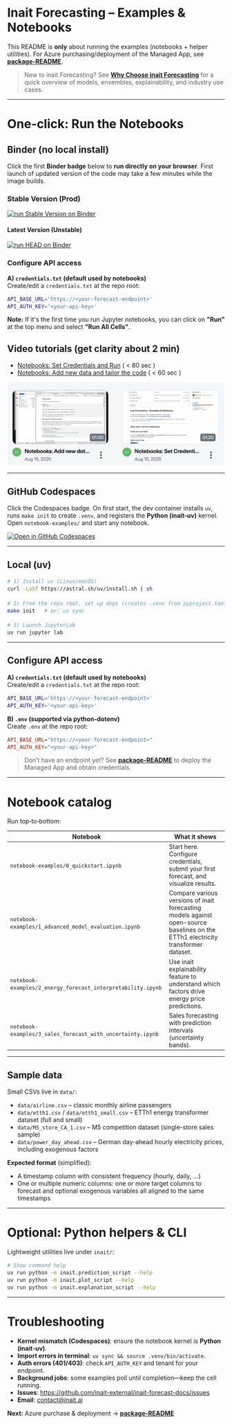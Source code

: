 
# Inait Forecasting – Examples & Notebooks

This README is **only** about running the examples (notebooks + helper utilities). For Azure purchasing/deployment of the Managed App, see **[package-README](./package-README.md)**.

> New to inait Forecasting? See **[Why Choose inait Forecasting](./package-README.md#why-choose-inait-forecasting)** for a quick overview of models, ensembles, explainability, and industry use cases.

---

# One‑click: Run the Notebooks

## Binder (no local install)
Click the first **Binder badge** below to **run directly on your browser**.
First launch of updated version of the code may take a few minutes while the image builds.

### Stable Version (Prod)

[![run Stable Version on Binder](https://mybinder.org/badge_logo.svg)](https://mybinder.org/v2/gh/inait-external/inait-forecast-docs/prod)

#### Latest Version (Unstable)

[![run HEAD on Binder](https://mybinder.org/badge_logo.svg)](https://mybinder.org/v2/gh/inait-external/inait-forecast-docs/HEAD)

### Configure API access

**A) `credentials.txt` (default used by notebooks)**  
Create/edit a `credentials.txt` at the repo root:
```bash
API_BASE_URL='https://<your-forecast-endpoint>'
API_AUTH_KEY='<your-api-key>'
```

**Note:** If it's the first time you run Jupyter notebooks, you can click on **"Run"** at the top menu and select **"Run All Cells"**.

## Video tutorials (get clarity about 2 min)

* [Notebooks: Set Credentials and Run](https://vimeo.com/1110294635/fb1f373c02) ( < 80 sec )
* [Notebooks: Add new data and tailor the code](https://vimeo.com/1110308096/6b93267578) ( < 60 sec )

![Benchmark ETTh1](./assets/vimeo-shots.png)


----

## GitHub Codespaces

Click the Codespaces badge. On first start, the dev container installs `uv`, runs `make init` to create `.venv`, and registers the **Python (inait‑uv)** kernel. Open `notebook-examples/` and start any notebook.

[![Open in GitHub Codespaces](https://github.com/codespaces/badge.svg)](https://codespaces.new/inait-external/inait-forecast-docs?quickstart=1)

----

## Local (uv)

```bash
# 1) Install uv (Linux/macOS)
curl -LsSf https://astral.sh/uv/install.sh | sh

# 2) From the repo root, set up deps (creates .venv from pyproject.toml)
make init   # or: uv sync

# 3) Launch JupyterLab
uv run jupyter lab
```

---

## Configure API access

**A) `credentials.txt` (default used by notebooks)**  
Create/edit a `credentials.txt` at the repo root:
```bash
API_BASE_URL='https://<your-forecast-endpoint>'
API_AUTH_KEY='<your-api-key>'
```

**B) `.env` (supported via python‑dotenv)**  
Create `.env` at the repo root:
```ini
API_BASE_URL="https://<your-forecast-endpoint>"
API_AUTH_KEY="<your-api-key>"
```

> Don’t have an endpoint yet? See **[package-README](./package-README.md)** to deploy the Managed App and obtain credentials.

---

# Notebook catalog

Run top‑to‑bottom:

| Notebook | What it shows |
|---|---|
| `notebook-examples/0_quickstart.ipynb` | Start here. Configure credentials, submit your first forecast, and visualize results. |
| `notebook-examples/1_advanced_model_evaluation.ipynb` | Compare various versions of inait forecasting models against open-source baselines on the ETTh1 electricity transformer dataset. |
| `notebook-examples/2_energy_forecast_interpretability.ipynb` | Use inait explainability feature to understand which factors drive energy price predictions. |
| `notebook-examples/3_sales_forecast_with_uncertainty.ipynb` | Sales forecasting with prediction intervals (uncertainty bands). |

---

## Sample data

Small CSVs live in `data/`:

- `data/airline.csv` – classic monthly airline passengers  
- `data/etth1.csv` / `data/etth1_small.csv` – ETTh1 energy transformer dataset (full and small)  
- `data/M5_store_CA_1.csv` – M5 competition dataset (single-store sales sample)  
- `data/power_day_ahead.csv` – German day-ahead hourly electricity prices, including exogenous factors

**Expected format** (simplified):

- A timestamp column with consistent frequency (hourly, daily, …)  
- One or multiple numeric columns: one or more target columns to forecast and optional exogenous variables all aligned to the same timestamps

---

# Optional: Python helpers & CLI

Lightweight utilities live under `inait/`:

```bash
# Show command help
uv run python -m inait.prediction_script --help
uv run python -m inait.plot_script --help
uv run python -m inait.explanation_script --help
```

---

# Troubleshooting

- **Kernel mismatch (Codespaces)**: ensure the notebook kernel is **Python (inait‑uv)**.  
- **Import errors in terminal**: `uv sync && source .venv/bin/activate`.  
- **Auth errors (401/403)**: check `API_AUTH_KEY` and tenant for your endpoint.  
- **Background jobs**: some examples poll until completion—keep the cell running.
- **Issues**: https://github.com/inait-external/inait-forecast-docs/issues
- **Email**: contact@inait.ai


**Next:** Azure purchase & deployment → **[package-README](./package-README.md)**
